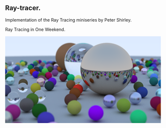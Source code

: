 ## Ray-tracer.

Implementation of the Ray Tracing miniseries by Peter Shirley.

Ray Tracing in One Weekend.

![RaytracingInOneWeekend](https://raw.githubusercontent.com/Tambora/laughing-telegram/master/render.png)
